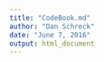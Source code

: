 ```yaml
---
title: "CodeBook.md"
author: "Dan Schreck"
date: "June 7, 2016"
output: html_document
---
```


